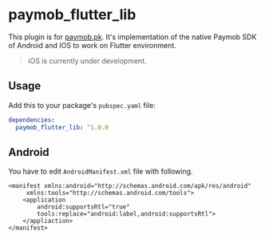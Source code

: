 # paymob_flutter_lib

This plugin is for [paymob.pk](https://docs.paymob.pk/). It's implementation of the native Paymob SDK of Android and IOS to work on Flutter environment.

> iOS is currently under development.

## Usage

Add this to your package's `pubspec.yaml` file:

```yaml
dependencies:
  paymob_flutter_lib: ^1.0.0
```

## Android

You have to edit `AndroidManifest.xml` file with following.

```manifest
<manifest xmlns:android="http://schemas.android.com/apk/res/android"
     xmlns:tools="http://schemas.android.com/tools">
    <application
        android:supportsRtl="true"
        tools:replace="android:label,android:supportsRtl">
    </appliaction>
</manifest>
```